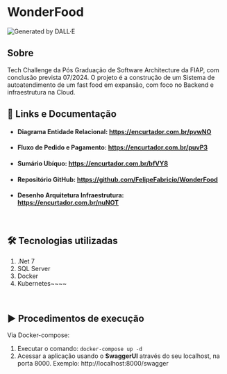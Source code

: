 
# WonderFood
![Generated by DALL·E](https://files.oaiusercontent.com/file-jhToA7f8EeHH0O8UivWGofYR?se=2024-01-19T18%3A32%3A48Z&sp=r&sv=2021-08-06&sr=b&rscc=max-age%3D31536000%2C%20immutable&rscd=attachment%3B%20filename%3Dfa7ab0ce-eff7-4ca5-8b3a-e8f65f18cf50.webp&sig=AZ6KwxNAqFxBcaK8qahUgWkezLrWDQ0hQgtDFTEcuHI%3D)
## Sobre
Tech Challenge da Pós Graduação de Software Architecture da FIAP, com conclusão prevista 07/2024.
O projeto é a construção de um Sistema de autoatendimento de um fast food em expansão, com foco no Backend e infraestrutura na Cloud.
<br>

## :scroll: Links e Documentação
- #### Diagrama Entidade Relacional: https://encurtador.com.br/pvwNO
- #### Fluxo de Pedido e Pagamento: https://encurtador.com.br/puvP3
- #### Sumário Ubíquo: https://encurtador.com.br/bfVY8
- #### Repositório GitHub: https://github.com/FelipeFabricio/WonderFood
- ####  Desenho Arquitetura Infraestrutura: https://encurtador.com.br/nuNOT
<br>

## :hammer_and_wrench:  Tecnologias utilizadas

1. .Net 7
3. SQL Server
4. Docker
5. Kubernetes~~~~
<br>

##  :arrow_forward: Procedimentos de execução

Via Docker-compose:

 1. Executar o comando: `docker-compose up -d` 
 2. Acessar a aplicação usando o **SwaggerUI** através do seu localhost, na porta 8000. Exemplo: http://localhost:8000/swagger
